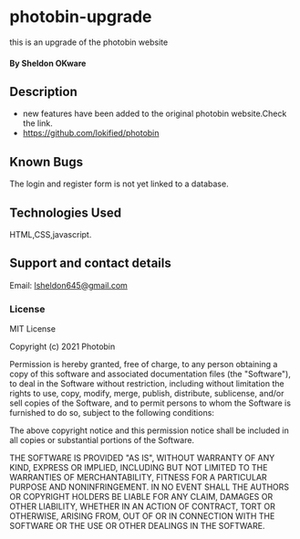 # photobin-upgrade
this is an upgrade of the photobin website
#### By **Sheldon OKware**
## Description
* new features have been added to the original photobin website.Check the link.
* https://github.com/lokified/photobin

## Known Bugs
The login and register form is not yet linked to a database.
## Technologies Used
HTML,CSS,javascript.
## Support and contact details
Email: lsheldon645@gmail.com
### License
MIT License

Copyright (c) 2021 Photobin

Permission is hereby granted, free of charge, to any person obtaining a copy
of this software and associated documentation files (the "Software"), to deal
in the Software without restriction, including without limitation the rights
to use, copy, modify, merge, publish, distribute, sublicense, and/or sell
copies of the Software, and to permit persons to whom the Software is
furnished to do so, subject to the following conditions:

The above copyright notice and this permission notice shall be included in all
copies or substantial portions of the Software.

THE SOFTWARE IS PROVIDED "AS IS", WITHOUT WARRANTY OF ANY KIND, EXPRESS OR
IMPLIED, INCLUDING BUT NOT LIMITED TO THE WARRANTIES OF MERCHANTABILITY,
FITNESS FOR A PARTICULAR PURPOSE AND NONINFRINGEMENT. IN NO EVENT SHALL THE
AUTHORS OR COPYRIGHT HOLDERS BE LIABLE FOR ANY CLAIM, DAMAGES OR OTHER
LIABILITY, WHETHER IN AN ACTION OF CONTRACT, TORT OR OTHERWISE, ARISING FROM,
OUT OF OR IN CONNECTION WITH THE SOFTWARE OR THE USE OR OTHER DEALINGS IN THE
SOFTWARE.

